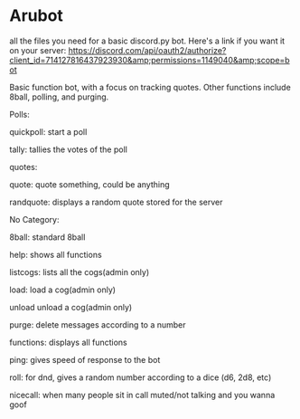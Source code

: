 # Arubot
all the files you need for a basic discord.py bot. Here's a link if you want it on your server: https://discord.com/api/oauth2/authorize?client_id=714127816437923930&amp;permissions=1149040&amp;scope=bot



Basic function bot, with a focus on tracking quotes. Other functions include 8ball, polling, and purging.

Polls:

  quickpoll: start a poll
  
  tally: tallies the votes of the poll
  
quotes:

  quote: quote something, could be anything
  
  randquote: displays a random quote stored for the server
  
No Category:

  8ball: standard 8ball  
  
  help: shows all functions
  
  listcogs: lists all the cogs(admin only)
  
  load: load a cog(admin only)
  
  unload unload a cog(admin only)
  
  purge: delete messages according to a number
  
  functions: displays all functions
  
  ping: gives speed of response to the bot
  
  roll: for dnd, gives a random number according to a dice (d6, 2d8, etc)
  
  nicecall: when many people sit in call muted/not talking and you wanna goof
  
